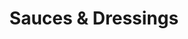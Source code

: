 ---
title: Sauces & Dressings
url: /recipes/condiments
layout: listrecipes
weight: 2
sections:

  - block: collection
    id: sauce
    content:
      title: Sauces and Dressings Recipes
      subtitle:
      text: 'Everything tastes better with a good sauce!'
      # Choose how many pages you would like to display (0 = all pages)
      count: 0
      # Filter on criteria
      filters:
        # The folders to display content from
        folders:
        author: ""
        category: ""
        tag: "condiment"
        publication_type: ""
        featured_only: false
        exclude_featured: false
        exclude_future: false
        exclude_past: false
      # Choose how many pages you would like to offset by
      # Useful if you wish to show the first item in the Featured widget
      offset: 0
      # Field to sort by, such as Date or Title
      sort_by: 'title'
      sort_ascending: true
    design:
      view: article-grid
      columns:
      spacing:
        padding: ['0rem', 0, '6rem', 0]
---